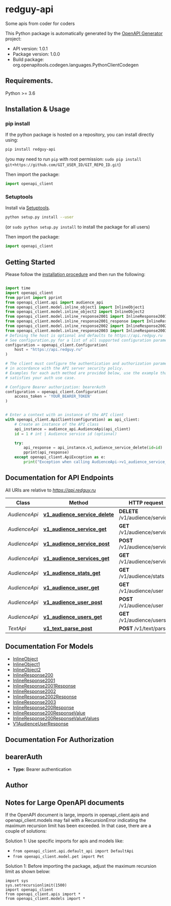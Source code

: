 # redguy-api
Some apis from coder for coders

This Python package is automatically generated by the [OpenAPI Generator](https://openapi-generator.tech) project:

- API version: 1.0.1
- Package version: 1.0.0
- Build package: org.openapitools.codegen.languages.PythonClientCodegen

## Requirements.

Python >= 3.6

## Installation & Usage
### pip install

If the python package is hosted on a repository, you can install directly using:

```sh
pip install redguy-api
```
(you may need to run `pip` with root permission: `sudo pip install git+https://github.com/GIT_USER_ID/GIT_REPO_ID.git`)

Then import the package:
```python
import openapi_client
```

### Setuptools

Install via [Setuptools](http://pypi.python.org/pypi/setuptools).

```sh
python setup.py install --user
```
(or `sudo python setup.py install` to install the package for all users)

Then import the package:
```python
import openapi_client
```

## Getting Started

Please follow the [installation procedure](#installation--usage) and then run the following:

```python

import time
import openapi_client
from pprint import pprint
from openapi_client.api import audience_api
from openapi_client.model.inline_object1 import InlineObject1
from openapi_client.model.inline_object2 import InlineObject2
from openapi_client.model.inline_response2001 import InlineResponse2001
from openapi_client.model.inline_response2001_response import InlineResponse2001Response
from openapi_client.model.inline_response2002 import InlineResponse2002
from openapi_client.model.inline_response2003 import InlineResponse2003
# Defining the host is optional and defaults to https://api.redguy.ru
# See configuration.py for a list of all supported configuration parameters.
configuration = openapi_client.Configuration(
    host = "https://api.redguy.ru"
)

# The client must configure the authentication and authorization parameters
# in accordance with the API server security policy.
# Examples for each auth method are provided below, use the example that
# satisfies your auth use case.

# Configure Bearer authorization: bearerAuth
configuration = openapi_client.Configuration(
    access_token = 'YOUR_BEARER_TOKEN'
)


# Enter a context with an instance of the API client
with openapi_client.ApiClient(configuration) as api_client:
    # Create an instance of the API class
    api_instance = audience_api.AudienceApi(api_client)
    id = 1 # int | Audience service id (optional)

    try:
        api_response = api_instance.v1_audience_service_delete(id=id)
        pprint(api_response)
    except openapi_client.ApiException as e:
        print("Exception when calling AudienceApi->v1_audience_service_delete: %s\n" % e)
```

## Documentation for API Endpoints

All URIs are relative to *https://api.redguy.ru*

Class | Method | HTTP request | Description
------------ | ------------- | ------------- | -------------
*AudienceApi* | [**v1_audience_service_delete**](docs/AudienceApi.md#v1_audience_service_delete) | **DELETE** /v1/audience/service | 
*AudienceApi* | [**v1_audience_service_get**](docs/AudienceApi.md#v1_audience_service_get) | **GET** /v1/audience/service | 
*AudienceApi* | [**v1_audience_service_post**](docs/AudienceApi.md#v1_audience_service_post) | **POST** /v1/audience/service | 
*AudienceApi* | [**v1_audience_services_get**](docs/AudienceApi.md#v1_audience_services_get) | **GET** /v1/audience/services | 
*AudienceApi* | [**v1_audience_stats_get**](docs/AudienceApi.md#v1_audience_stats_get) | **GET** /v1/audience/stats | 
*AudienceApi* | [**v1_audience_user_get**](docs/AudienceApi.md#v1_audience_user_get) | **GET** /v1/audience/user | 
*AudienceApi* | [**v1_audience_user_post**](docs/AudienceApi.md#v1_audience_user_post) | **POST** /v1/audience/user | 
*AudienceApi* | [**v1_audience_users_get**](docs/AudienceApi.md#v1_audience_users_get) | **GET** /v1/audience/users | 
*TextApi* | [**v1_text_parse_post**](docs/TextApi.md#v1_text_parse_post) | **POST** /v1/text/parse | 


## Documentation For Models

 - [InlineObject](docs/InlineObject.md)
 - [InlineObject1](docs/InlineObject1.md)
 - [InlineObject2](docs/InlineObject2.md)
 - [InlineResponse200](docs/InlineResponse200.md)
 - [InlineResponse2001](docs/InlineResponse2001.md)
 - [InlineResponse2001Response](docs/InlineResponse2001Response.md)
 - [InlineResponse2002](docs/InlineResponse2002.md)
 - [InlineResponse2002Response](docs/InlineResponse2002Response.md)
 - [InlineResponse2003](docs/InlineResponse2003.md)
 - [InlineResponse200Response](docs/InlineResponse200Response.md)
 - [InlineResponse200ResponseValue](docs/InlineResponse200ResponseValue.md)
 - [InlineResponse200ResponseValueValues](docs/InlineResponse200ResponseValueValues.md)
 - [V1AudienceUserResponse](docs/V1AudienceUserResponse.md)


## Documentation For Authorization


## bearerAuth

- **Type**: Bearer authentication


## Author




## Notes for Large OpenAPI documents
If the OpenAPI document is large, imports in openapi_client.apis and openapi_client.models may fail with a
RecursionError indicating the maximum recursion limit has been exceeded. In that case, there are a couple of solutions:

Solution 1:
Use specific imports for apis and models like:
- `from openapi_client.api.default_api import DefaultApi`
- `from openapi_client.model.pet import Pet`

Solution 1:
Before importing the package, adjust the maximum recursion limit as shown below:
```
import sys
sys.setrecursionlimit(1500)
import openapi_client
from openapi_client.apis import *
from openapi_client.models import *
```

